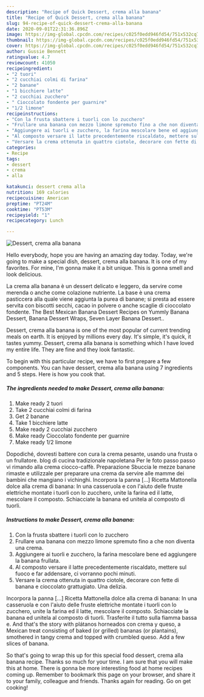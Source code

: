 ```yaml
---
description: "Recipe of Quick Dessert, crema alla banana"
title: "Recipe of Quick Dessert, crema alla banana"
slug: 94-recipe-of-quick-dessert-crema-alla-banana
date: 2020-09-01T22:31:36.896Z
image: https://img-global.cpcdn.com/recipes/c025f0edd946fd54/751x532cq70/dessert-crema-alla-banana-recipe-main-photo.jpg
thumbnail: https://img-global.cpcdn.com/recipes/c025f0edd946fd54/751x532cq70/dessert-crema-alla-banana-recipe-main-photo.jpg
cover: https://img-global.cpcdn.com/recipes/c025f0edd946fd54/751x532cq70/dessert-crema-alla-banana-recipe-main-photo.jpg
author: Gussie Bennett
ratingvalue: 4.7
reviewcount: 41050
recipeingredient:
- "2 tuori"
- "2 cucchiai colmi di farina"
- "2 banane"
- "1 bicchiere latte"
- "2 cucchiai zucchero"
- " Cioccolato fondente per guarnire"
- "1/2 limone"
recipeinstructions:
- "Con la frusta sbattere i tuorli con lo zucchero"
- "Frullare una banana con mezzo limone spremuto fino a che non diventa una crema."
- "Aggiungere ai tuorli e zucchero, la farina mescolare bene ed aggiungere la banana frullata."
- "Al composto versare il latte precedentemente riscaldato, mettere sul fuoco e far addensare, ci vorranno pochi minuti."
- "Versare la crema ottenuta in quattro ciotole, decorare con fette di banana e cioccolato grattugiato. Una delizia."
categories:
- Recipe
tags:
- dessert
- crema
- alla

katakunci: dessert crema alla 
nutrition: 169 calories
recipecuisine: American
preptime: "PT24M"
cooktime: "PT53M"
recipeyield: "1"
recipecategory: Lunch

---
```



![Dessert, crema alla banana](https://img-global.cpcdn.com/recipes/c025f0edd946fd54/751x532cq70/dessert-crema-alla-banana-recipe-main-photo.jpg)

Hello everybody, hope you are having an amazing day today. Today, we're going to make a special dish, dessert, crema alla banana. It is one of my favorites. For mine, I'm gonna make it a bit unique. This is gonna smell and look delicious.

La crema alla banana è un dessert delicato e leggero, da servire come merenda o anche come colazione nutriente. La base è una crema pasticcera alla quale viene aggiunta la purea di banane; si presta ad essere servita con biscotti secchi, cacao in polvere o anche scaglie di cioccolato fondente. The Best Mexican Banana Dessert Recipes on Yummly Banana Dessert, Banana Dessert Wraps, Seven Layer Banana Dessert..

Dessert, crema alla banana is one of the most popular of current trending meals on earth. It is enjoyed by millions every day. It's simple, it's quick, it tastes yummy. Dessert, crema alla banana is something which I have loved my entire life. They are fine and they look fantastic.


To begin with this particular recipe, we have to first prepare a few components. You can have dessert, crema alla banana using 7 ingredients and 5 steps. Here is how you cook that.

<!--inarticleads1-->

##### The ingredients needed to make Dessert, crema alla banana:

1. Make ready 2 tuori
1. Take 2 cucchiai colmi di farina
1. Get 2 banane
1. Take 1 bicchiere latte
1. Make ready 2 cucchiai zucchero
1. Make ready  Cioccolato fondente per guarnire
1. Make ready 1/2 limone


Dopodiché, dovresti battere con cura la crema pesante, usando una frusta o un frullatore. blog di cucina tradizionale napoletana Per le foto passo passo vi rimando alla crema ciocco-caffè. Preparazione Sbuccia le mezze banane rimaste e utilizzale per preparare una crema da servire alle mamme dei bambini che mangiano i vichinghi. Incorpora la panna […] Ricetta Mattonella dolce alla crema di banana: In una casseruola e con l&#39;aiuto delle fruste elettriche montate i tuorli con lo zucchero, unite la farina ed il latte, mescolare il composto. Schiacciate la banana ed unitela al composto di tuorli. 

<!--inarticleads2-->

##### Instructions to make Dessert, crema alla banana:

1. Con la frusta sbattere i tuorli con lo zucchero
1. Frullare una banana con mezzo limone spremuto fino a che non diventa una crema.
1. Aggiungere ai tuorli e zucchero, la farina mescolare bene ed aggiungere la banana frullata.
1. Al composto versare il latte precedentemente riscaldato, mettere sul fuoco e far addensare, ci vorranno pochi minuti.
1. Versare la crema ottenuta in quattro ciotole, decorare con fette di banana e cioccolato grattugiato. Una delizia.


Incorpora la panna […] Ricetta Mattonella dolce alla crema di banana: In una casseruola e con l&#39;aiuto delle fruste elettriche montate i tuorli con lo zucchero, unite la farina ed il latte, mescolare il composto. Schiacciate la banana ed unitela al composto di tuorli. Trasferite il tutto sulla fiamma bassa e. And that&#39;s the story with plátanos horneados con crema y queso, a Mexican treat consisting of baked (or grilled) bananas (or plantains), smothered in tangy crema and topped with crumbled queso. Add a few slices of banana. 

So that's going to wrap this up for this special food dessert, crema alla banana recipe. Thanks so much for your time. I am sure that you will make this at home. There is gonna be more interesting food at home recipes coming up. Remember to bookmark this page on your browser, and share it to your family, colleague and friends. Thanks again for reading. Go on get cooking!
